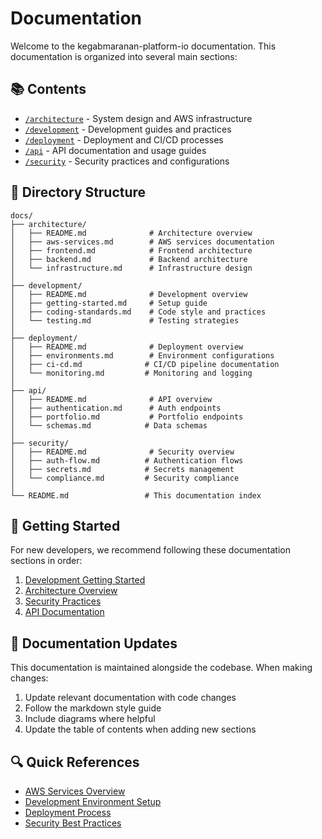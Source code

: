 # Documentation

Welcome to the kegabmaranan-platform-io documentation. This documentation is organized into several main sections:

## 📚 Contents

- [`/architecture`](./architecture/README.md) - System design and AWS infrastructure
- [`/development`](./development/README.md) - Development guides and practices
- [`/deployment`](./deployment/README.md) - Deployment and CI/CD processes
- [`/api`](./api/README.md) - API documentation and usage guides
- [`/security`](./security/README.md) - Security practices and configurations

## 📁 Directory Structure

```
docs/
├── architecture/
│   ├── README.md              # Architecture overview
│   ├── aws-services.md        # AWS services documentation
│   ├── frontend.md            # Frontend architecture
│   ├── backend.md             # Backend architecture
│   └── infrastructure.md      # Infrastructure design
│
├── development/
│   ├── README.md              # Development overview
│   ├── getting-started.md     # Setup guide
│   ├── coding-standards.md    # Code style and practices
│   └── testing.md             # Testing strategies
│
├── deployment/
│   ├── README.md              # Deployment overview
│   ├── environments.md        # Environment configurations
│   ├── ci-cd.md              # CI/CD pipeline documentation
│   └── monitoring.md         # Monitoring and logging
│
├── api/
│   ├── README.md              # API overview
│   ├── authentication.md      # Auth endpoints
│   ├── portfolio.md           # Portfolio endpoints
│   └── schemas.md            # Data schemas
│
├── security/
│   ├── README.md              # Security overview
│   ├── auth-flow.md          # Authentication flows
│   ├── secrets.md            # Secrets management
│   └── compliance.md         # Security compliance
│
└── README.md                 # This documentation index
```

## 🚀 Getting Started

For new developers, we recommend following these documentation sections in order:

1. [Development Getting Started](./development/getting-started.md)
2. [Architecture Overview](./architecture/README.md)
3. [Security Practices](./security/README.md)
4. [API Documentation](./api/README.md)

## 📖 Documentation Updates

This documentation is maintained alongside the codebase. When making changes:

1. Update relevant documentation with code changes
2. Follow the markdown style guide
3. Include diagrams where helpful
4. Update the table of contents when adding new sections

## 🔍 Quick References

- [AWS Services Overview](./architecture/aws-services.md)
- [Development Environment Setup](./development/getting-started.md)
- [Deployment Process](./deployment/ci-cd.md)
- [Security Best Practices](./security/README.md)
